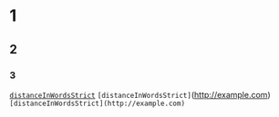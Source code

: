 # 1
## 2
### 3

[`distanceInWordsStrict`](http://example.com)
`[distanceInWordsStrict]`(http://example.com)
`[distanceInWordsStrict](http://example.com)`
